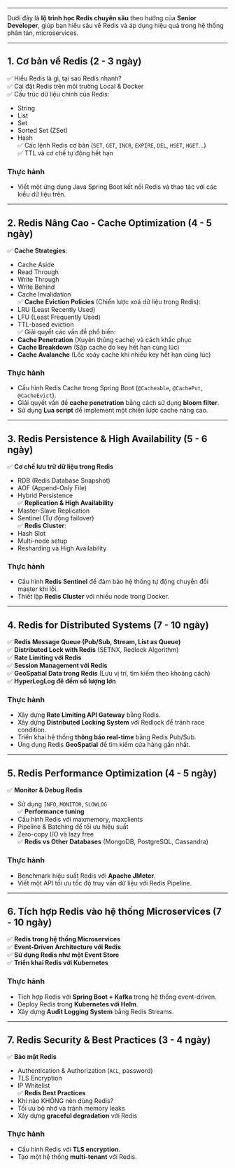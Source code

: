 
---
Dưới đây là **lộ trình học Redis chuyên sâu** theo hướng của **Senior Developer**, giúp bạn hiểu sâu về Redis và áp dụng hiệu quả trong hệ thống phân tán, microservices.

---

## **1. Cơ bản về Redis (2 - 3 ngày)**

✅ Hiểu Redis là gì, tại sao Redis nhanh?  
✅ Cài đặt Redis trên môi trường Local & Docker  
✅ Cấu trúc dữ liệu chính của Redis:

- String
- List
- Set
- Sorted Set (ZSet)
- Hash  
    ✅ Các lệnh Redis cơ bản (`SET`, `GET`, `INCR`, `EXPIRE`, `DEL`, `HSET`, `HGET`...)  
    ✅ TTL và cơ chế tự động hết hạn

### **Thực hành**

- Viết một ứng dụng Java Spring Boot kết nối Redis và thao tác với các kiểu dữ liệu trên.

---

## **2. Redis Nâng Cao - Cache Optimization (4 - 5 ngày)**

✅ **Cache Strategies**:

- Cache Aside
- Read Through
- Write Through
- Write Behind
- Cache Invalidation  
    ✅ **Cache Eviction Policies** (Chiến lược xoá dữ liệu trong Redis):
- LRU (Least Recently Used)
- LFU (Least Frequently Used)
- TTL-based eviction  
    ✅ Giải quyết các vấn đề phổ biến:
- **Cache Penetration** (Xuyên thủng cache) và cách khắc phục
- **Cache Breakdown** (Sập cache do key hết hạn cùng lúc)
- **Cache Avalanche** (Lốc xoáy cache khi nhiều key hết hạn cùng lúc)

### **Thực hành**

- Cấu hình Redis Cache trong Spring Boot (`@Cacheable`, `@CachePut`, `@CacheEvict`).
- Giải quyết vấn đề **cache penetration** bằng cách sử dụng **bloom filter**.
- Sử dụng **Lua script** để implement một chiến lược cache nâng cao.

---

## **3. Redis Persistence & High Availability (5 - 6 ngày)**

✅ **Cơ chế lưu trữ dữ liệu trong Redis**

- RDB (Redis Database Snapshot)
- AOF (Append-Only File)
- Hybrid Persistence  
    ✅ **Replication & High Availability**
- Master-Slave Replication
- Sentinel (Tự động failover)  
    ✅ **Redis Cluster**:
- Hash Slot
- Multi-node setup
- Resharding và High Availability

### **Thực hành**

- Cấu hình **Redis Sentinel** để đảm bảo hệ thống tự động chuyển đổi master khi lỗi.
- Thiết lập **Redis Cluster** với nhiều node trong Docker.

---

## **4. Redis for Distributed Systems (7 - 10 ngày)**

✅ **Redis Message Queue (Pub/Sub, Stream, List as Queue)**  
✅ **Distributed Lock with Redis** (SETNX, Redlock Algorithm)  
✅ **Rate Limiting với Redis**  
✅ **Session Management với Redis**  
✅ **GeoSpatial Data trong Redis** (Lưu vị trí, tìm kiếm theo khoảng cách)  
✅ **HyperLogLog để đếm số lượng lớn**

### **Thực hành**

- Xây dựng **Rate Limiting API Gateway** bằng Redis.
- Xây dựng **Distributed Locking System** với Redlock để tránh race condition.
- Triển khai hệ thống **thông báo real-time** bằng Redis Pub/Sub.
- Ứng dụng Redis **GeoSpatial** để tìm kiếm cửa hàng gần nhất.

---

## **5. Redis Performance Optimization (4 - 5 ngày)**

✅ **Monitor & Debug Redis**

- Sử dụng `INFO`, `MONITOR`, `SLOWLOG`  
    ✅ **Performance tuning**
- Cấu hình Redis với maxmemory, maxclients
- Pipeline & Batching để tối ưu hiệu suất
- Zero-copy I/O và lazy free  
    ✅ **Redis vs Other Databases** (MongoDB, PostgreSQL, Cassandra)

### **Thực hành**

- Benchmark hiệu suất Redis với **Apache JMeter**.
- Viết một API tối ưu tốc độ truy vấn dữ liệu với Redis Pipeline.

---

## **6. Tích hợp Redis vào hệ thống Microservices (7 - 10 ngày)**

✅ **Redis trong hệ thống Microservices**  
✅ **Event-Driven Architecture với Redis**  
✅ **Sử dụng Redis như một Event Store**  
✅ **Triển khai Redis với Kubernetes**

### **Thực hành**

- Tích hợp Redis với **Spring Boot + Kafka** trong hệ thống event-driven.
- Deploy Redis trong **Kubernetes với Helm**.
- Xây dựng **Audit Logging System** bằng Redis Streams.

---

## **7. Redis Security & Best Practices (3 - 4 ngày)**

✅ **Bảo mật Redis**

- Authentication & Authorization (`ACL`, password)
- TLS Encryption
- IP Whitelist  
    ✅ **Redis Best Practices**
- Khi nào KHÔNG nên dùng Redis?
- Tối ưu bộ nhớ và tránh memory leaks
- Xây dựng **graceful degradation** với Redis

### **Thực hành**

- Cấu hình Redis với **TLS encryption**.
- Tạo một hệ thống **multi-tenant** với Redis.